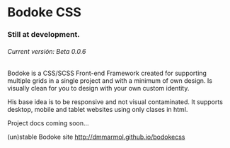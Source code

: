 Bodoke CSS
==========

### Still at development.
###### Current versión: Beta 0.0.6


Bodoke is a CSS/SCSS Front-end Framework created for supporting multiple grids in a single project and with a minimum of own design. Is visually clean for you to design with your own custom identity.

His base idea is to be responsive and not visual contaminated. 
It supports desktop, mobile and tablet websites using only clases in html.

Project docs coming soon...

(un)stable Bodoke site
http://dmmarmol.github.io/bodokecss
